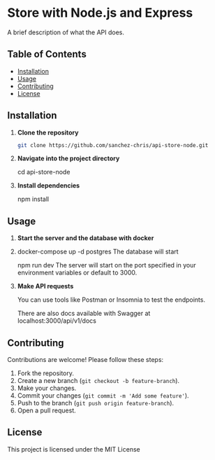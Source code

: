 # Store with Node.js and Express

A brief description of what the API does.

## Table of Contents

- [Installation](#installation)
- [Usage](#usage)
- [Contributing](#contributing)
- [License](#license)

## Installation

1. **Clone the repository**  
   ```bash
   git clone https://github.com/sanchez-chris/api-store-node.git

2. **Navigate into the project directory**

   cd api-store-node

4. **Install dependencies**

   npm install

## Usage
1. **Start the server and the database with docker**
2. 
    docker-compose up -d postgres
    The database will start
   
    npm run dev
    The server will start on the port specified in your environment variables or default to 3000.

1. **Make API requests**
   
    You can use tools like Postman or Insomnia to test the endpoints.
    
    There are also docs available with Swagger at localhost:3000/api/v1/docs

## Contributing
Contributions are welcome! Please follow these steps:

1. Fork the repository.
2. Create a new branch (`git checkout -b feature-branch`).
3. Make your changes.
4. Commit your changes (`git commit -m 'Add some feature'`).
5. Push to the branch (`git push origin feature-branch`).
6. Open a pull request.

## License
This project is licensed under the MIT License
